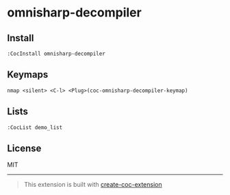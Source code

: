 # omnisharp-decompiler



## Install

`:CocInstall omnisharp-decompiler`

## Keymaps

`nmap <silent> <C-l> <Plug>(coc-omnisharp-decompiler-keymap)`

## Lists

`:CocList demo_list`

## License

MIT

---

> This extension is built with [create-coc-extension](https://github.com/fannheyward/create-coc-extension)
